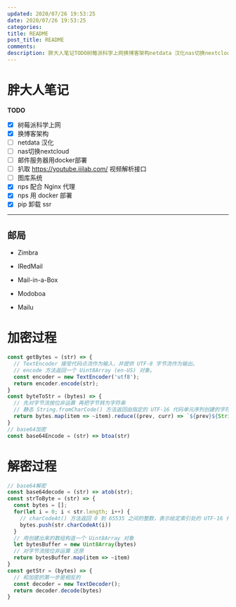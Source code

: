 ```yaml
---
updated: 2020/07/26 19:53:25
date: 2020/07/26 19:53:25
categories: 
title: README
post_title: README
comments: 
description: 胖大人笔记TODO树莓派科学上网换博客架构netdata 汉化nas切换nextcloud邮件服务器用docker部署扒取 https //youtube.iiilab.com/ 视频解析接口图库系统nps 配合 Nginx 代理nps 用 docker 部署pip 卸载 ssr邮局
---
```

# 胖大人笔记



**TODO**

- [x] 树莓派科学上网
- [x] 换博客架构
- [ ] netdata 汉化
- [ ] nas切换nextcloud
- [ ] 邮件服务器用docker部署
- [ ] 扒取 https://youtube.iiilab.com/ 视频解析接口
- [ ] 图库系统
- [x] nps 配合 Nginx 代理
- [x] nps 用 docker 部署
- [x] pip 卸载 ssr

----

## 邮局

- Zimbra
- IRedMail
- Mail-in-a-Box
- Modoboa

- Mailu


# 加密过程

```js
const getBytes = (str) => {
  // TextEncoder 接受代码点流作为输入，并提供 UTF-8 字节流作为输出。
  // encode 方法返回一个 Uint8Array (en-US) 对象。
  const encoder = new TextEncoder('utf8');
  return encoder.encode(str);
}
const byteToStr = (bytes) => {
  // 先对字节流按位非运算 再把字节转为字符串
  // 静态 String.fromCharCode() 方法返回由指定的 UTF-16 代码单元序列创建的字符串。
  return bytes.map(item => ~item).reduce((prev, curr) => `${prev}${String.fromCharCode(curr)}`, '')
}
// base64加密
const base64Encode = (str) => btoa(str)
```

# 解密过程

```js
// base64解密
const base64decode = (str) => atob(str);
const strToByte = (str) => {
  const bytes = [];
  for(let i = 0; i < str.length; i++) {
    // charCodeAt() 方法返回 0 到 65535 之间的整数，表示给定索引处的 UTF-16 代码单元
    bytes.push(str.charCodeAt(i))
  }
  // 用创建出来的数组构造一个 Uint8Array 对象
  let bytesBuffer = new Uint8Array(bytes)
  // 对字节流按位非运算 还原
  return bytesBuffer.map(item => ~item)
}
const getStr = (bytes) => {
  // 和加密的第一步是相反的
  const decoder = new TextDecoder();
  return decoder.decode(bytes)
}
```





